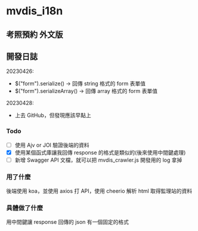 # mvdis_i18n

## 考照預約 外文版

## 開發日誌

20230426:

-   $("form").serialize() -> 回傳 string 格式的 form 表單值
-   $("form").serializeArray() -> 回傳 array 格式的 form 表單值

20230428:

-   上去 GitHub，但發現應該早點上

### Todo

-   [ ] 使用 Ajv or JOI 驗證後端的資料
-   [x] 使用某個函式庫讓我回傳 response 的格式是類似的(後來使用中間鍵處理)
-   [ ] 新增 Swagger API 文檔，就可以把 mvdis_crawler.js 開發用的 log 拿掉

### 用了什麼

後端使用 koa，並使用 axios 打 API，使用 cheerio 解析 html 取得監理站的資料

### 具體做了什麼

用中間鍵讓 response 回傳的 json 有一個固定的格式
